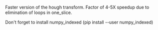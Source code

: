 Faster version of the hough transform.  Factor of 4-5X speedup due to elimination of loops in one_slice.

Don't forget to install numpy_indexed (pip install --user numpy_indexed)
